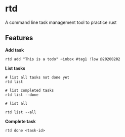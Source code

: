 # rtd

A command line task management tool to practice rust

## Features
**Add task**

```
rtd add "This is a todo" ~inbox #tag1 !low @20200202
```

**List tasks**
```
# list all tasks not done yet
rtd list 

# list completed tasks
rtd list --done

# list all

rtd list --all
```

**Complete task**

```
rtd done <task-id>
```